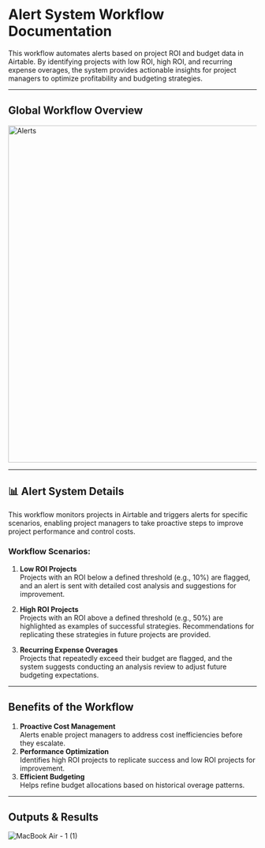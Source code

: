 # **Alert System Workflow Documentation**

This workflow automates alerts based on project ROI and budget data in Airtable. By identifying projects with low ROI, high ROI, and recurring expense overages, the system provides actionable insights for project managers to optimize profitability and budgeting strategies.

---

## **Global Workflow Overview**

<img width="683" alt="Alerts" src="https://github.com/user-attachments/assets/63ec130f-1dfb-4408-9455-4baa41365836">


---

## **📊 Alert System Details**

This workflow monitors projects in Airtable and triggers alerts for specific scenarios, enabling project managers to take proactive steps to improve project performance and control costs.

### **Workflow Scenarios**:
1. **Low ROI Projects**  
   Projects with an ROI below a defined threshold (e.g., 10%) are flagged, and an alert is sent with detailed cost analysis and suggestions for improvement.

2. **High ROI Projects**  
   Projects with an ROI above a defined threshold (e.g., 50%) are highlighted as examples of successful strategies. Recommendations for replicating these strategies in future projects are provided.

3. **Recurring Expense Overages**  
   Projects that repeatedly exceed their budget are flagged, and the system suggests conducting an analysis review to adjust future budgeting expectations.

---

## **Benefits of the Workflow**

1. **Proactive Cost Management**  
   Alerts enable project managers to address cost inefficiencies before they escalate.
2. **Performance Optimization**  
   Identifies high ROI projects to replicate success and low ROI projects for improvement.
3. **Efficient Budgeting**  
   Helps refine budget allocations based on historical overage patterns.

---

## **Outputs & Results**

![MacBook Air - 1 (1)](https://github.com/user-attachments/assets/099fa595-d238-4adf-985c-8f51ff43be35)

